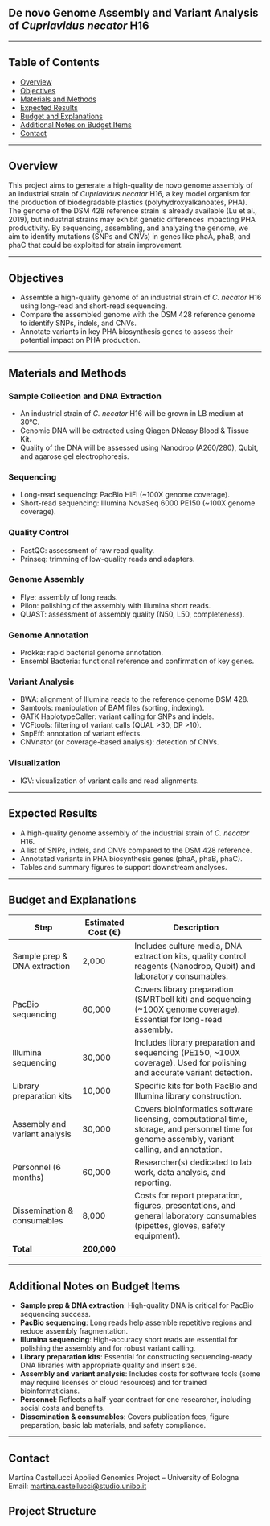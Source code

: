 ## De novo Genome Assembly and Variant Analysis of *Cupriavidus necator* H16

---

## Table of Contents

- [Overview](#overview)
- [Objectives](#objectives)
- [Materials and Methods](#materials-and-methods)
- [Expected Results](#expected-results)
- [Budget and Explanations](#budget-and-explanations)
- [Additional Notes on Budget Items](#additional-notes-on-budget-items)
- [Contact](#contact)

---

## Overview
This project aims to generate a high-quality de novo genome assembly of an industrial strain of *Cupriavidus necator* H16, a key model organism for the production of biodegradable plastics (polyhydroxyalkanoates, PHA). The genome of the DSM 428 reference strain is already available (Lu et al., 2019), but industrial strains may exhibit genetic differences impacting PHA productivity. By sequencing, assembling, and analyzing the genome, we aim to identify mutations (SNPs and CNVs) in genes like phaA, phaB, and phaC that could be exploited for strain improvement.

---

## Objectives
- Assemble a high-quality genome of an industrial strain of *C. necator* H16 using long-read and short-read sequencing.
- Compare the assembled genome with the DSM 428 reference genome to identify SNPs, indels, and CNVs.
- Annotate variants in key PHA biosynthesis genes to assess their potential impact on PHA production.

---

## Materials and Methods

### Sample Collection and DNA Extraction
- An industrial strain of *C. necator* H16 will be grown in LB medium at 30°C.
- Genomic DNA will be extracted using Qiagen DNeasy Blood & Tissue Kit.
- Quality of the DNA will be assessed using Nanodrop (A260/280), Qubit, and agarose gel electrophoresis.

### Sequencing
- Long-read sequencing: PacBio HiFi (~100X genome coverage).
- Short-read sequencing: Illumina NovaSeq 6000 PE150 (~100X genome coverage).

### Quality Control
- FastQC: assessment of raw read quality.
- Prinseq: trimming of low-quality reads and adapters.

### Genome Assembly
- Flye: assembly of long reads.
- Pilon: polishing of the assembly with Illumina short reads.
- QUAST: assessment of assembly quality (N50, L50, completeness).

### Genome Annotation
- Prokka: rapid bacterial genome annotation.
- Ensembl Bacteria: functional reference and confirmation of key genes.

### Variant Analysis
- BWA: alignment of Illumina reads to the reference genome DSM 428.
- Samtools: manipulation of BAM files (sorting, indexing).
- GATK HaplotypeCaller: variant calling for SNPs and indels.
- VCFtools: filtering of variant calls (QUAL >30, DP >10).
- SnpEff: annotation of variant effects.
- CNVnator (or coverage-based analysis): detection of CNVs.

### Visualization
- IGV: visualization of variant calls and read alignments.

---

## Expected Results
- A high-quality genome assembly of the industrial strain of *C. necator* H16.
- A list of SNPs, indels, and CNVs compared to the DSM 428 reference.
- Annotated variants in PHA biosynthesis genes (phaA, phaB, phaC).
- Tables and summary figures to support downstream analyses.

---

## Budget and Explanations

| Step                               | Estimated Cost (€) | Description |
|------------------------------------|--------------------|-------------|
| Sample prep & DNA extraction       | 2,000              | Includes culture media, DNA extraction kits, quality control reagents (Nanodrop, Qubit) and laboratory consumables. |
| PacBio sequencing                  | 60,000             | Covers library preparation (SMRTbell kit) and sequencing (~100X genome coverage). Essential for long-read assembly. |
| Illumina sequencing                | 30,000             | Includes library preparation and sequencing (PE150, ~100X coverage). Used for polishing and accurate variant detection. |
| Library preparation kits           | 10,000             | Specific kits for both PacBio and Illumina library construction. |
| Assembly and variant analysis      | 30,000             | Covers bioinformatics software licensing, computational time, storage, and personnel time for genome assembly, variant calling, and annotation. |
| Personnel (6 months)               | 60,000             | Researcher(s) dedicated to lab work, data analysis, and reporting. |
| Dissemination & consumables        | 8,000              | Costs for report preparation, figures, presentations, and general laboratory consumables (pipettes, gloves, safety equipment). |
| **Total**                          | **200,000**        |  |

---

## Additional Notes on Budget Items
- **Sample prep & DNA extraction**: High-quality DNA is critical for PacBio sequencing success.
- **PacBio sequencing**: Long reads help assemble repetitive regions and reduce assembly fragmentation.
- **Illumina sequencing**: High-accuracy short reads are essential for polishing the assembly and for robust variant calling.
- **Library preparation kits**: Essential for constructing sequencing-ready DNA libraries with appropriate quality and insert size.
- **Assembly and variant analysis**: Includes costs for software tools (some may require licenses or cloud resources) and for trained bioinformaticians.
- **Personnel**: Reflects a half-year contract for one researcher, including social costs and benefits.
- **Dissemination & consumables**: Covers publication fees, figure preparation, basic lab materials, and safety compliance.

---

## Contact
Martina Castellucci 
Applied Genomics Project – University of Bologna  
Email: martina.castellucci@studio.unibo.it

## Project Structure

